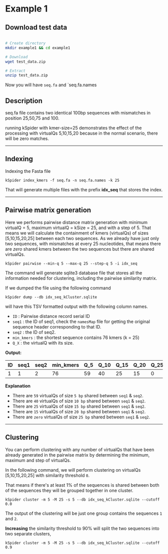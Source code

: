 # Example 1

## Download test data

```bash

# Create directory
mkdir example1 && cd example1

# Download
wget test_data.zip

# Extract
unzip test_data.zip

```

Now you will have `seq.fa` and `seq.fa.names

## Description

seq.fa file contains two identical 100bp sequences with mismatches in position 25,50,75 and 100.

running kSpider with kmer-size=25 demonstrates the effect of the processing with virtualQs 5,10,15,20 because in the normal scenario, there will be zero matches.

---

## Indexing

Indexing the Fasta file

`kSpider index_kmers -f seq.fa -n seq.fa.names -k 25`

That will generate multiple files with the prefix **idx_seq** that stores the index.

---

## Pairwise matrix generation

Here we performs pairwise distance matrix generation with minimum virtualQ = 5, maximum virtualQ = kSize = 25, and with a step of 5.
That means we will calculate the containment of kmers (virtualQs) of sizes [5,10,15,20,25] between each two sequences.
As we already have just only two sequences, with mismatches at every 25 nucleotides, that means there are *zero* shared kmers between the two sequences but there are shared virtualQs.

`kSpider pairwise --min-q 5 --max-q 25 --step-q 5 -i idx_seq`

The command will generate sqlite3 database file that stores all the information needed for clustering, including the pairwise similarity matrix.

If we dumped the file using the following command

`kSpider dump --db idx_seq_kCluster.sqlite`

will have this TSV formatted output with the following column names.
- `ID` : Pairwise distance record serial ID
- `seq1` : the ID of seq1, check the `namesMap` file for getting the original sequence header corresponding to that ID. 
- `seq2` : the ID of seq2.
- `min_kmers` : the shortest sequence contains 76 kmers (k = 25)
- `Q_X` : the virtualQ with its size.


**Output:**

| ID | seq1 | seq2 | min_kmers | Q_5 | Q_10 | Q_15 | Q_20 | Q_25 | 
|----|------|------|-----------|-----|------|------|------|------| 
| 1  | 1    | 2    | 76        | 59  | 40   | 25   | 15   | 0    | 

**Explanation**
- There are `59` virtualQs of size `5 bp` shared between `seq1` & `seq2`.
- There are `40` virtualQs of size `10 bp` shared between `seq1` & `seq2`.
- There are `25` virtualQs of size `15 bp` shared between `seq1` & `seq2`.
- There are `15` virtualQs of size `20 bp` shared between `seq1` & `seq2`.
- There are `zero` virtualQs of size `25 bp` shared between `seq1` & `seq2`.

---


## Clustering

You can perform clustering with any number of virtualQs that have been already generated in the pairwise matrix by determining the minimum, maximum and step of virtualQs.

In the following command, we will perform clustering on virtualQs [5,10,15,20,25] with similarity threshold `0`.

That means if there's at least 1% of the sequences is shared between both of the sequences they will be grouped together in one cluster.

`kSpider cluster -m 5 -M 25 -s 5 --db idx_seq_kCluster.sqlite --cutoff 0.0`

The output of the clustering will be just one group contains the sequences `1` and `2`.

**Increasing** the similarity threshold to 90% will split the two sequences into two separate clusters,

`kSpider cluster -m 5 -M 25 -s 5 --db idx_seq_kCluster.sqlite --cutoff 0.9`
